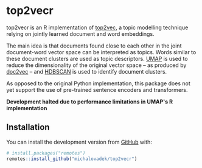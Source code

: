 
<!-- README.md is generated from README.Rmd. Please edit that file -->

# top2vecr

<!-- badges: start -->

<!-- badges: end -->

top2vecr is an R implementation of
[top2vec](https://github.com/ddangelov/Top2Vec), a topic modelling
technique relying on jointly learned document and word embeddings.

The main idea is that documents found close to each other in the joint
document-word vector space can be interpreted as topics. Words similar
to these document clusters are used as topic descriptors.
[UMAP](https://github.com/tkonopka/umap) is used to reduce the
dimensionality of the original vector space – as produced by
[doc2vec](https://github.com/bnosac/doc2vec) – and
[HDBSCAN](https://cran.r-project.org/web/packages/dbscan/vignettes/hdbscan.html)
is used to identify document clusters.

As opposed to the original Python implementation, this package does not
yet support the use of pre-trained sentence encoders and transformers.

**Development halted due to performance limitations in UMAP's R implementation**

## Installation

You can install the development version from
[GitHub](https://github.com/) with:

``` r
# install.packages("remotes")
remotes::install_github("michalovadek/top2vecr")
```
